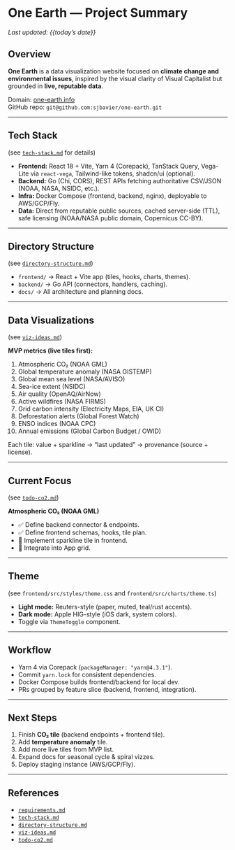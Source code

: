 # One Earth — Project Summary

_Last updated: {{today’s date}}_

## Overview

**One Earth** is a data visualization website focused on **climate change and environmental issues**, inspired by the visual clarity of Visual Capitalist but grounded in **live, reputable data**.

Domain: [one-earth.info](https://one-earth.info)  
GitHub repo: `git@github.com:sjbavier/one-earth.git`

---

## Tech Stack

(see [`tech-stack.md`](./tech-stack.md) for details)

- **Frontend:** React 18 + Vite, Yarn 4 (Corepack), TanStack Query, Vega-Lite via `react-vega`, Tailwind-like tokens, shadcn/ui (optional).
- **Backend:** Go (Chi, CORS), REST APIs fetching authoritative CSV/JSON (NOAA, NASA, NSIDC, etc.).
- **Infra:** Docker Compose (frontend, backend, nginx), deployable to AWS/GCP/Fly.
- **Data:** Direct from reputable public sources, cached server-side (TTL), safe licensing (NOAA/NASA public domain, Copernicus CC-BY).

---

## Directory Structure

(see [`directory-structure.md`](./directory-structure.md))

- `frontend/` → React + Vite app (tiles, hooks, charts, themes).
- `backend/` → Go API (connectors, handlers, caching).
- `docs/` → All architecture and planning docs.

---

## Data Visualizations

(see [`viz-ideas.md`](./viz-ideas.md))

**MVP metrics (live tiles first):**

1. Atmospheric CO₂ (NOAA GML)
2. Global temperature anomaly (NASA GISTEMP)
3. Global mean sea level (NASA/AVISO)
4. Sea-ice extent (NSIDC)
5. Air quality (OpenAQ/AirNow)
6. Active wildfires (NASA FIRMS)
7. Grid carbon intensity (Electricity Maps, EIA, UK CI)
8. Deforestation alerts (Global Forest Watch)
9. ENSO indices (NOAA CPC)
10. Annual emissions (Global Carbon Budget / OWID)

Each tile: value + sparkline → “last updated” → provenance (source + license).

---

## Current Focus

(see [`todo-co2.md`](./todo-co2.md))

**Atmospheric CO₂ (NOAA GML)**

- ✅ Define backend connector & endpoints.
- ✅ Define frontend schemas, hooks, tile plan.
- 🚧 Implement sparkline tile in frontend.
- 🚧 Integrate into App grid.

---

## Theme

(see `frontend/src/styles/theme.css` and `frontend/src/charts/theme.ts`)

- **Light mode:** Reuters-style (paper, muted, teal/rust accents).
- **Dark mode:** Apple HIG-style (iOS dark, system colors).
- Toggle via `ThemeToggle` component.

---

## Workflow

- Yarn 4 via Corepack (`packageManager: "yarn@4.3.1"`).
- Commit `yarn.lock` for consistent dependencies.
- Docker Compose builds frontend/backend for local dev.
- PRs grouped by feature slice (backend, frontend, integration).

---

## Next Steps

1. Finish **CO₂ tile** (backend endpoints + frontend tile).
2. Add **temperature anomaly** tile.
3. Add more live tiles from MVP list.
4. Expand docs for seasonal cycle & spiral vizzes.
5. Deploy staging instance (AWS/GCP/Fly).

---

## References

- [`requirements.md`](./requirements.md)
- [`tech-stack.md`](./tech-stack.md)
- [`directory-structure.md`](./directory-structure.md)
- [`viz-ideas.md`](./viz-ideas.md)
- [`todo-co2.md`](./todo-co2.md)
